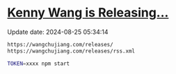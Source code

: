 [Kenny Wang is Releasing...](https://wangchujiang.com/releases/)
===

Update date: <!--GAMFC-->2024-08-25 05:34:14<!--GAMFC-END-->

```sh
https://wangchujiang.com/releases/
https://wangchujiang.com/releases/rss.xml
```

```sh
TOKEN=xxxx npm start
```